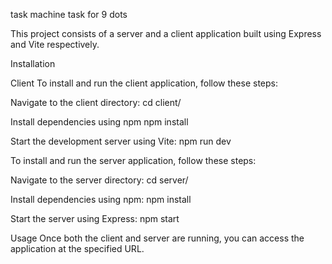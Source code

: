 task
machine task for 9 dots 

This project consists of a server and a client application built using Express and Vite respectively.


Installation

Client
To install and run the client application, follow these steps:

Navigate to the client directory:
cd client/

Install dependencies using npm
npm install

Start the development server using Vite:
npm run dev


To install and run the server application, follow these steps:

Navigate to the server directory:
cd server/

Install dependencies using npm:
npm install

Start the server using Express:
npm start

Usage
Once both the client and server are running, you can access the application at the specified URL.
